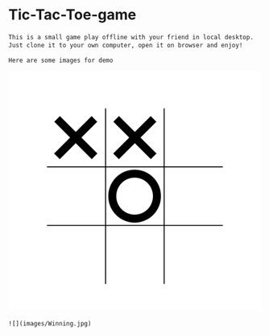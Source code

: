 # Tic-Tac-Toe-game
```
This is a small game play offline with your friend in local desktop.
Just clone it to your own computer, open it on browser and enjoy!
```
```
Here are some images for demo
```

![](images/Playing.jpg)

```
![](images/Winning.jpg)
```
